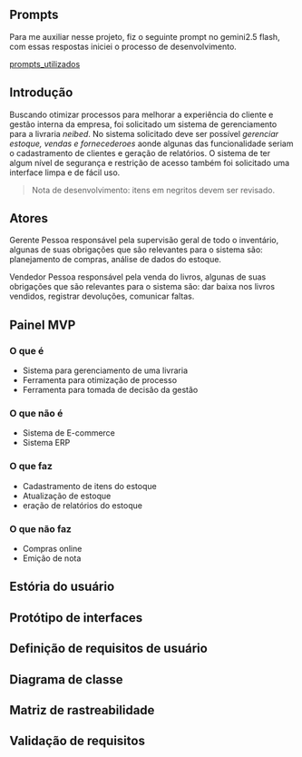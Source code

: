 ## Prompts  

Para me auxiliar nesse projeto, fiz o seguinte prompt no gemini2.5 flash, com essas respostas iniciei o processo de desenvolvimento. 

[prompts_utilizados](./prompts.md)

## Introdução 

Buscando otimizar processos para melhorar a experiência do cliente e gestão interna da empresa, foi solicitado um sistema de gerenciamento para a livraria *neibed*. No sistema solicitado deve ser possível *gerenciar estoque, vendas e fornecederoes* aonde algunas das funcionalidade seriam o cadastramento de clientes e geração de relatórios. O sistema de ter algum nível de segurança e restrição de acesso também foi solicitado uma interface limpa e de fácil uso. 

> Nota de desenvolvimento: itens em negritos devem ser revisado.

## Atores 

Gerente 
    Pessoa responsável pela supervisão geral de todo o inventário, algunas de suas obrigações que são relevantes para o sistema são: planejamento de compras, análise de dados do estoque.

Vendedor 
    Pessoa responsável pela venda do livros, algunas de suas obrigações que são relevantes para o sistema são: dar baixa nos livros vendidos, registrar devoluções, comunicar faltas.

## Painel MVP


### O que é 

- Sistema para gerenciamento de uma livraria 
- Ferramenta para otimização de processo 
- Ferramenta para tomada de decisão da gestão

### O que não é 

- Sistema de E-commerce 
- Sistema ERP 

### O que faz

- Cadastramento de itens do estoque 
- Atualização de estoque 
- eração de relatórios do estoque 

### O que não faz 

- Compras online
- Emição de nota

## Estória do usuário 

## Protótipo de interfaces 

## Definição de requisitos de usuário 

## Diagrama de classe

## Matriz de rastreabilidade 

## Validação de requisitos 
